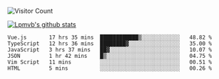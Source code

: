 ![Visitor Count](https://profile-counter.glitch.me/Lpmvb/count.svg)

[![Lpmvb's github stats](https://github-readme-stats.vercel.app/api?username=lpmvb&show_icons=true&title_color=fff&icon_color=79ff97&text_color=9f9f9f&bg_color=151515)](https://github.com/anuraghazra/github-readme-stats)

<!--
Here are some ideas to get you started:

- 🔭 I’m currently working on ...
- 🌱 I’m currently learning ...
- 👯 I’m looking to collaborate on ...
- 🤔 I’m looking for help with ...
- 💬 Ask me about ...
- 📫 How to reach me: ...
- 😄 Pronouns: ...
- ⚡ Fun fact: ...
-->

<!--START_SECTION:waka-->

```text
Vue.js       17 hrs 35 mins  ████████████▒░░░░░░░░░░░░   48.82 %
TypeScript   12 hrs 36 mins  ████████▓░░░░░░░░░░░░░░░░   35.00 %
JavaScript   3 hrs 37 mins   ██▓░░░░░░░░░░░░░░░░░░░░░░   10.07 %
JSON         1 hr 42 mins    █▒░░░░░░░░░░░░░░░░░░░░░░░   04.75 %
Vim Script   11 mins         ░░░░░░░░░░░░░░░░░░░░░░░░░   00.51 %
HTML         5 mins          ░░░░░░░░░░░░░░░░░░░░░░░░░   00.26 %
```

<!--END_SECTION:waka-->
